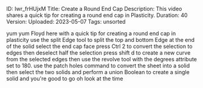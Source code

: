 ID: Iwr_frHUjxM
Title: Create a Round End Cap
Description: This video shares a quick tip for creating a round end cap in Plasticity.
Duration: 40
Version: 
Uploaded: 2023-05-07
Tags: unsorted

yum yum
Floyd here with a quick tip for creating
a round end cap in plasticity use the
split Edge tool to split the top and
bottom Edge at the end of the solid
select the end cap face press Ctrl 2 to
convert the selection to edges then
deselect half the selection press shift
d to create a new curve from the
selected edges then use the revolve tool
with the degrees attribute set to 180.
use the patch holes command to convert
the sheet into a solid then select the
two solids and perform a union Boolean
to create a single solid and you're good
to go oh look at the time

